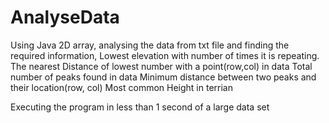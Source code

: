 # AnalyseData
Using Java 2D array, analysing the data from txt file and finding the required information,
  Lowest elevation with number of times it is repeating.
  The nearest Distance of lowest number with a point(row,col) in data
  Total number of peaks found in data
  Minimum distance between two peaks and their location(row, col)
  Most common Height in terrian
  
  Executing the program in less than 1 second of a large data set
  
